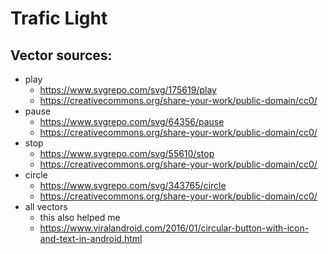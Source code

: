 # Trafic Light

## Vector sources:
- play
  - https://www.svgrepo.com/svg/175619/play
  - https://creativecommons.org/share-your-work/public-domain/cc0/
- pause
  - https://www.svgrepo.com/svg/64356/pause
  - https://creativecommons.org/share-your-work/public-domain/cc0/
- stop
  - https://www.svgrepo.com/svg/55610/stop
  - https://creativecommons.org/share-your-work/public-domain/cc0/
- circle
  - https://www.svgrepo.com/svg/343765/circle
  - https://creativecommons.org/share-your-work/public-domain/cc0/
- all vectors
  - this also helped me
  - https://www.viralandroid.com/2016/01/circular-button-with-icon-and-text-in-android.html